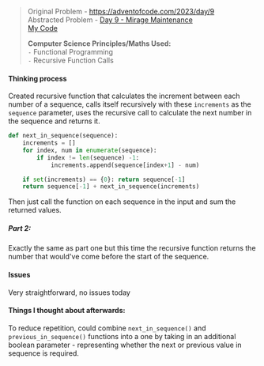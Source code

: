 > Original Problem - https://adventofcode.com/2023/day/9  
> Abstracted Problem - [Day 9 - Mirage Maintenance](/day-9/abstract_problem.md)  
> [My Code](/main/day-9/day_9.py)
> 
> __Computer Science Principles/Maths Used:__  
> `-` Functional Programming  
> `-` Recursive Function Calls  

#### Thinking process
Created recursive function that 
calculates the increment between each number of a sequence, 
calls itself recursively with these `increments` as the `sequence` parameter, 
uses the recursive call to calculate the next number in the sequence 
and returns it.

```python
def next_in_sequence(sequence):
    increments = []
    for index, num in enumerate(sequence):
        if index != len(sequence) -1:
            increments.append(sequence[index+1] - num)

    if set(increments) == {0}: return sequence[-1]
    return sequence[-1] + next_in_sequence(increments)
```

Then just call the function on each sequence in the input and sum the returned values.


##### Part 2:
Exactly the same as part one but this time the recursive function returns the number that would've come before the start of the sequence.


#### Issues
Very straightforward, no issues today


#### Things I thought about afterwards:
To reduce repetition, could combine `next_in_sequence()` and `previous_in_sequence()` functions into a one by taking in an additional boolean parameter - representing whether the next or previous value in sequence is required.